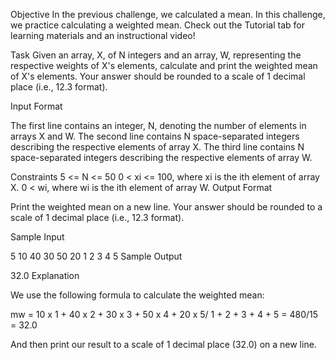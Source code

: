 Objective 
In the previous challenge, we calculated a mean. In this challenge, we practice calculating a weighted mean. Check out the Tutorial tab for learning materials and an instructional video!

Task 
Given an array, X, of N integers and an array, W, representing the respective weights of X's elements, calculate and print the weighted mean of X's elements. Your answer should be rounded to a scale of 1 decimal place (i.e., 12.3 format).

Input Format

The first line contains an integer, N, denoting the number of elements in arrays X and W. 
The second line contains N space-separated integers describing the respective elements of array X. 
The third line contains N space-separated integers describing the respective elements of array W.

Constraints
5 <= N <= 50
0 < xi <= 100, where xi is the ith element of array X.
0 < wi, where wi is the ith element of array W.
Output Format

Print the weighted mean on a new line. Your answer should be rounded to a scale of 1 decimal place (i.e., 12.3 format).

Sample Input

5
10 40 30 50 20
1 2 3 4 5
Sample Output

32.0
Explanation

We use the following formula to calculate the weighted mean:

mw = 10 x 1 + 40 x 2 + 30 x 3 + 50 x 4 + 20 x 5/ 1 + 2 + 3 + 4 + 5 = 480/15 = 32.0

And then print our result to a scale of 1 decimal place (32.0) on a new line.